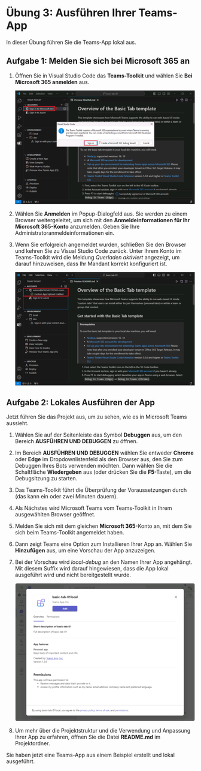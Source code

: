 # Übung 3: Ausführen Ihrer Teams-App

In dieser Übung führen Sie die Teams-App lokal aus.

## Aufgabe 1: Melden Sie sich bei Microsoft 365 an

1. Öffnen Sie in Visual Studio Code das **Teams-Toolkit** und wählen Sie **Bei Microsoft 365 anmelden** aus.

    ![Screenshot: Anmeldeschaltfläche im Teams-Toolkit für M365](../../media/sign-in.png)

2. Wählen Sie **Anmelden** im Popup-Dialogfeld aus. Sie werden zu einem Browser weitergeleitet, um sich mit den **Anmeldeinformationen für Ihr Microsoft 365-Konto** anzumelden.  Geben Sie Ihre Administratoranmeldeinformationen ein.

3. Wenn Sie erfolgreich angemeldet wurden, schließen Sie den Browser und kehren Sie zu Visual Studio Code zurück. Unter Ihrem Konto im Teams-Toolkit wird die Meldung *Querladen aktiviert* angezeigt, um darauf hinzuweisen, dass Ihr Mandant korrekt konfiguriert ist.

    ![Screenshot: Hinweis für aktiviertes Querladen im Teams-Toolkit.](../../media/sideload-enabled.png)

## Aufgabe 2: Lokales Ausführen der App

Jetzt führen Sie das Projekt aus, um zu sehen, wie es in Microsoft Teams aussieht.

1. Wählen Sie auf der Seitenleiste das Symbol **Debuggen** aus, um den Bereich **AUSFÜHREN UND DEBUGGEN** zu öffnen.
2. Im Bereich **AUSFÜHREN UND DEBUGGEN** wählen Sie entweder **Chrome** oder **Edge** im Dropdownlistenfeld als den Browser aus, den Sie zum Debuggen Ihres Bots verwenden möchten.  Dann wählen Sie die Schaltfläche **Wiedergeben** aus (oder drücken Sie die **F5**-Taste), um die Debugsitzung zu starten.
3. Das Teams-Toolkit führt die Überprüfung der Voraussetzungen durch (das kann ein oder zwei Minuten dauern).
4. Als Nächstes wird Microsoft Teams vom Teams-Toolkit in Ihrem ausgewählten Browser geöffnet.
5. Melden Sie sich mit dem gleichen **Microsoft 365**-Konto an, mit dem Sie sich beim Teams-Toolkit angemeldet haben.
6. Dann zeigt Teams eine Option zum Installieren Ihrer App an. Wählen Sie **Hinzufügen** aus, um eine Vorschau der App anzuzeigen.
7. Bei der Vorschau wird *local-debug* an den Namen Ihrer App angehängt. Mit diesem Suffix wird darauf hingewiesen, dass die App lokal ausgeführt wird und nicht bereitgestellt wurde.

    ![Screenshot: Dialogfeld zum Installieren einer Teams-App.](../../media/add-teams-app.png)

8. Um mehr über die Projektstruktur und die Verwendung und Anpassung Ihrer App zu erfahren, öffnen Sie die Datei **README.md** im Projektordner.

Sie haben jetzt eine Teams-App aus einem Beispiel erstellt und lokal ausgeführt.
